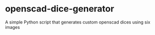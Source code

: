 # openscad-dice-generator
A simple Python script that generates custom openscad dices using six images
